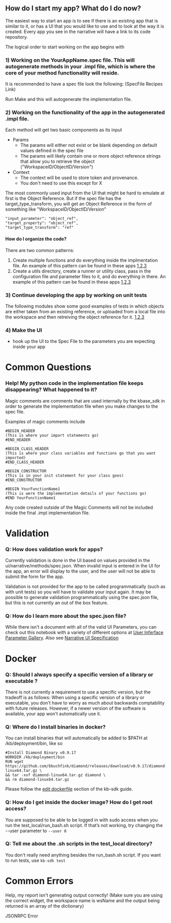 ## How do I start my app? What do I do now?

The easiest way to start an app is to see if there is an existing app that is similar to it, or has a UI that you would like to use and to look at the way it is created. Every app you see in the narrative will have a link to its code repository.

The logical order to start working on the app begins with 

### 1) Working on the YourAppName.spec file. This will autogenerate methods in your .impl file, which is where the core of your method functionality will reside.

It is recommended to have a spec file look the following:
    (SpecFile Recipes Link)
    

Run Make and this will autogenerate the implementation file.

    
### 2) Working on the functionality of the app in the autogenerated .impl file. 

Each method will get two basic components as its input
* Params
    * The params will either not exist or be blank depending on default values defined in the spec file
    * The params will likely contain one or more object reference strings that allow you to retrieve the object ("WorkspaceID/ObjectID/Version")
* Context
    * The context will be used to store token and provenance. 
    * You don't need to use this except for X 
        

The most commonly used input from the UI that might be hard to emulate at first is the Object Reference. But if the spec file has the target_type_transform, you will get an Object Reference in the form of something like "WorkspaceID/ObjectID/Version"

    "input_parameter": "object_ref",
    "target_property": "object_ref",
    "target_type_transform": "ref"
    
#### How do I organize the code?

There are two common patterns:
1) Create multiple functions and do everything inside the implmentation file. An example of this pattern can be found in these apps [1,2,3]()
2) Create a utils directory, create a runner or utility class, pass in the configuration file and parameter files to it, and do everything in there. An example of this pattern can be found in these apps [1,2,3]()

### 3) Continue developing the app by working on unit tests
The following modules show some good examples of tests in which objects are either taken from an existing reference, or uploaded from a local file into the workspace and then retreiving the object reference for it. [1,2,3]()

### 4) Make the UI
* hook up the UI to the Spec File to the parameters you are expecting inside your app


# Common Questions

### Help! My python code in the implementation file keeps disappearing? What happened to it?
Magic comments are comments that are used internally by the kbase_sdk in order to generate the implementation file when you make changes to the spec file. 

Examples of magic comments include
```
#BEGIN_HEADER
(This is where your import statements go)
#END_HEADER

#BEGIN_CLASS_HEADER
(This is where your class variables and functions go that you want imported)
#END_CLASS_HEADER

#BEGIN_CONSTRUCTOR
(This is in your init statement for your class goes)
#END_CONSTRUCTOR

#BEGIN YourFunctionName1
(This is were the implementation details of your functions go)
#END YourFunctionName1
```
Any code created outside of the Magic Comments will not be included inside the final .impl implementation file.

# Validation
### Q: How does validation work for apps? 

Currently validation is done in the UI based on values provided in the ui/narrative/methods/spec.json. 
When invalid input is entered in the UI for the app, an error will display to the user,
and the user will not be able to submit the form for the app.

Validation is not provided for the app to be called programmatically (such as with unit tests)
so you will have to validate your input again. 
It may be possible to generate validation programmatically using the spec.json file,
but this is not currently an out of the box feature.

### Q: How do I learn more about the spec.json file?
While there isn't a document with all of the valid UI Parameters, 
you can check out this notebook with a variety of different options at
[User Inferface Parameter Gallery](https://narrative.kbase.us/narrative/ws.23109.obj.1). Also see [Narrative UI Specification](https://github.com/kbase/kb_sdk/blob/master/doc/NarrativeUIAppSpecification.pdf)

# Docker

### Q: Should I always specify a specific version of a library or executable ?

There is not currently a requirement to use a specific version, but the tradeoff is as follows:
When using a specific version of a library or executable, you don't have to worry as much about backwards comptability with future releases.
However, if a newer version of the software is available, your app won't automatically use it. 

### Q: Where do I install binaries in docker?

You can install binaries that will automatically be added to $PATH at /kb/deployment/bin, like so

    #Install Diamond Binary v0.9.17
    WORKDIR /kb/deployment/bin
    RUN wget https://github.com/bbuchfink/diamond/releases/download/v0.9.17/diamond-linux64.tar.gz \
    && tar -xvf diamond-linux64.tar.gz diamond \
    && rm diamond-linux64.tar.gz
  
Please follow the [edit dockerfile](https://github.com/kbase/kb_sdk/blob/master/doc/kb_sdk_local_test_module.md#a-edit-dockerfile)
section of the kb-sdk guide.

### Q: How do I get inside the docker image? How do I get root access?

You are supposed to be able to be logged in with sudo access when you run the test_local/run_bash.sh script. If that’s not working, try changing the --user parameter to `--user 0`

### Q: Tell me about the .sh scripts in the test_local directory?
You don't really need anything besides the run_bash.sh script. If you want to run tests, use `kb-sdk test`

# Common Errors

Help, my report isn't generating output correctly! (Make sure you are using the correct widget, the workspace name is wsName and the output being returned is an array of the dictionary)

JSONRPC Error 
